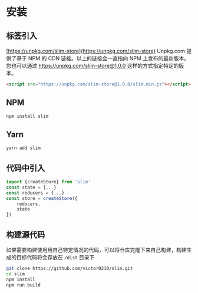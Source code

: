 # 安装

## 标签引入
[https://unpkg.com/slim-store](https://unpkg.com/slim-store)
Unpkg.com 提供了基于 NPM 的 CDN 链接。以上的链接会一直指向 NPM 上发布的最新版本。您也可以通过 https://unpkg.com/slim-store@1.0.0 这样的方式指定特定的版本。

```html
<script src="https://unpkg.com/slim-store@1.0.0/slim.min.js"></script>
```

## NPM

```bash
npm install slim
```

## Yarn

```bash
yarn add slim
```

## 代码中引入

```javascript
import {createStore} from 'slim'
const state = {...}
const reducers = {...}
const store = createStore({
    reducers,
    state
})
```

## 构建源代码
如果需要构建使用用自己特定情况的代码，可以将仓库克隆下来自己构建，构建生成的目标代码将会存放在 `/dist` 目录下

```bash
git clone https://github.com/victor0210/slim.git
cd slim
npm install
npm run build
```
